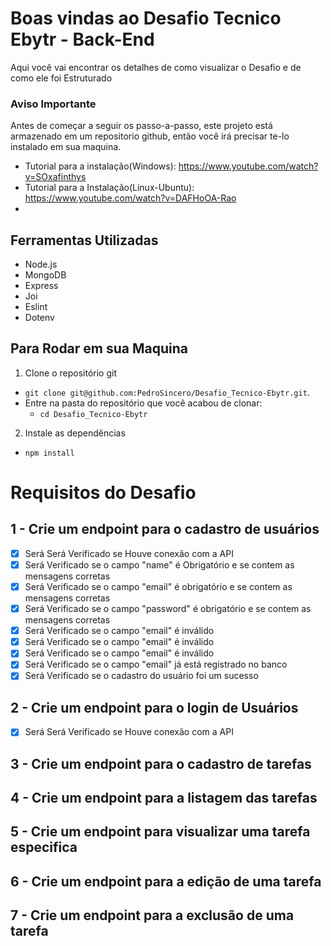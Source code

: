 # Boas vindas ao Desafio Tecnico Ebytr -  Back-End


Aqui você vai encontrar os detalhes de como visualizar o Desafio e de como ele foi Estruturado 

 ### Aviso Importante
Antes de começar a seguir os passo-a-passo, este projeto está armazenado em um repositorio github, então você irá precisar te-lo instalado em sua maquina.

- Tutorial para a instalação(Windows): https://www.youtube.com/watch?v=SOxafinthys
- Tutorial para a Instalação(Linux-Ubuntu): https://www.youtube.com/watch?v=DAFHoOA-Rao
- 
## Ferramentas Utilizadas
- Node.js
- MongoDB
- Express
- Joi
- Eslint
- Dotenv

## Para Rodar em sua Maquina
1. Clone o repositório git

- `git clone git@github.com:PedroSincero/Desafio_Tecnico-Ebytr.git`.
- Entre na pasta do repositório que você acabou de clonar:
  - `cd Desafio_Tecnico-Ebytr`
  
2. Instale as dependências 

- `npm install`

# Requisitos do Desafio

## 1 - Crie um endpoint para o cadastro de usuários
- [x]  Será Será Verificado  se Houve conexão com a API
- [x]  Será Verificado se o campo "name" é Obrigatório e se contem as mensagens corretas
- [x]  Será Verificado se o campo "email" é obrigatório e se contem as mensagens corretas 
- [x]  Será Verificado se o campo "password" é obrigatório e se contem as mensagens corretas 
- [x]  Será Verificado se o campo "email" é inválido 
- [x]  Será Verificado se o campo "email" é inválido 
- [x]  Será Verificado se o campo "email" é inválido 
- [x]  Será Verificado se o campo "email" já está registrado no banco 
- [x]  Será Verificado se o cadastro do usuário foi um sucesso 

## 2 - Crie um endpoint para o login de Usuários
- [x]  Será Será Verificado  se Houve conexão com a API

## 3 - Crie um endpoint para o cadastro de tarefas

## 4 - Crie um endpoint para a listagem das tarefas

## 5 - Crie um endpoint para visualizar uma tarefa especifica

## 6 - Crie um endpoint para a edição de uma tarefa

## 7 - Crie um endpoint para a exclusão de uma tarefa

